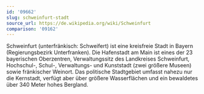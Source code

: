 ```yaml
---
id: '09662'
slug: schweinfurt-stadt
source_url: https://de.wikipedia.org/wiki/Schweinfurt
comparison: '09162'
---
```


Schweinfurt (unterfränkisch: Schweifert) ist eine kreisfreie Stadt in Bayern (Regierungsbezirk Unterfranken). Die Hafenstadt am Main ist eines der 23 bayerischen Oberzentren, Verwaltungssitz des Landkreises Schweinfurt, Hochschul-, Schul-, Verwaltungs- und Kunststadt (zwei größere Museen) sowie fränkischer Weinort. Das politische Stadtgebiet umfasst nahezu nur die Kernstadt, verfügt aber über größere Wasserflächen und ein bewaldetes über 340 Meter hohes Bergland.
